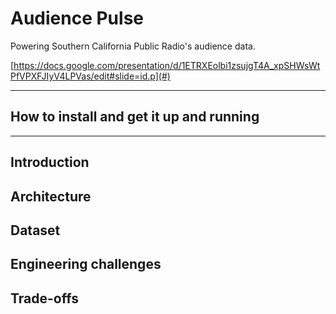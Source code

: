 # Audience Pulse

Powering Southern California Public Radio's audience data.

[https://docs.google.com/presentation/d/1ETRXEolbi1zsujgT4A_xpSHWsWtPfVPXFJIyV4LPVas/edit#slide=id.p](#) 

<hr/>

## How to install and get it up and running


<hr/>

## Introduction

## Architecture

## Dataset

## Engineering challenges

## Trade-offs
